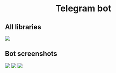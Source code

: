 <h1 align="center">Telegram bot</h1>
<h2>All libraries</h2>
<img src="https://sun9-84.userapi.com/impg/gsP-U_sLUsX3xbn5mpVJ017EJ1MU4730JxbWPQ/WwtPrKnh0Qo.jpg?size=243x90&quality=96&sign=3e3a27048d6312daae626117b5862862&type=album">
<h2>Bot screenshots</h2>
<img src="https://sun9-27.userapi.com/impg/zeDXj-K1OzxbH0gbnXAKds09huuwOMKVczRBrA/xsbnrHdisN8.jpg?size=488x697&quality=96&sign=9bc057d815e74b59761d86265c4e1bc9&type=album">
<img src="https://sun9-49.userapi.com/impg/3P3x3a4hRw-VBNmj-WnND67xTS-fdkR90I0y0Q/7dTIJ02YseQ.jpg?size=249x98&quality=96&sign=c3c50afc76fa3259cbb12d4ef13efc88&type=album">
<img src="https://sun9-30.userapi.com/impg/EMkQ6BDkCQyOmdAK6cYINp6slZQnjaSk0UxEZA/tTUu-a1Uu3g.jpg?size=490x688&quality=96&sign=460fe1b93196445ea3c2adf2470896d7&type=album">
